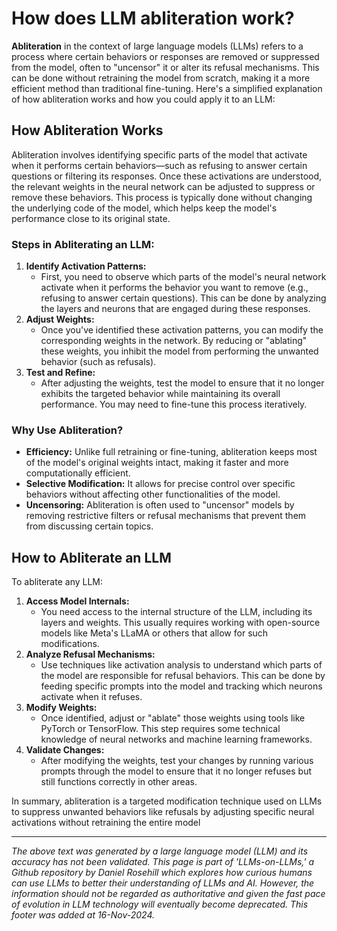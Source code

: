 # How does LLM abliteration work?

**Abliteration** in the context of large language models (LLMs) refers to a process where certain behaviors or responses are removed or suppressed from the model, often to "uncensor" it or alter its refusal mechanisms. This can be done without retraining the model from scratch, making it a more efficient method than traditional fine-tuning. Here's a simplified explanation of how abliteration works and how you could apply it to an LLM:

## How Abliteration Works

Abliteration involves identifying specific parts of the model that activate when it performs certain behaviors—such as refusing to answer certain questions or filtering its responses. Once these activations are understood, the relevant weights in the neural network can be adjusted to suppress or remove these behaviors. This process is typically done without changing the underlying code of the model, which helps keep the model's performance close to its original state.

### Steps in Abliterating an LLM:

1. **Identify Activation Patterns:**
   - First, you need to observe which parts of the model's neural network activate when it performs the behavior you want to remove (e.g., refusing to answer certain questions). This can be done by analyzing the layers and neurons that are engaged during these responses.
2. **Adjust Weights:**
   - Once you've identified these activation patterns, you can modify the corresponding weights in the network. By reducing or "ablating" these weights, you inhibit the model from performing the unwanted behavior (such as refusals).
3. **Test and Refine:**
   - After adjusting the weights, test the model to ensure that it no longer exhibits the targeted behavior while maintaining its overall performance. You may need to fine-tune this process iteratively.

### Why Use Abliteration?

- **Efficiency:** Unlike full retraining or fine-tuning, abliteration keeps most of the model's original weights intact, making it faster and more computationally efficient.
- **Selective Modification:** It allows for precise control over specific behaviors without affecting other functionalities of the model.
- **Uncensoring:** Abliteration is often used to "uncensor" models by removing restrictive filters or refusal mechanisms that prevent them from discussing certain topics.

## How to Abliterate an LLM

To abliterate any LLM:

1. **Access Model Internals:**
   - You need access to the internal structure of the LLM, including its layers and weights. This usually requires working with open-source models like Meta's LLaMA or others that allow for such modifications.
2. **Analyze Refusal Mechanisms:**
   - Use techniques like activation analysis to understand which parts of the model are responsible for refusal behaviors. This can be done by feeding specific prompts into the model and tracking which neurons activate when it refuses.
3. **Modify Weights:**
   - Once identified, adjust or "ablate" those weights using tools like PyTorch or TensorFlow. This step requires some technical knowledge of neural networks and machine learning frameworks.
4. **Validate Changes:**
   - After modifying the weights, test your changes by running various prompts through the model to ensure that it no longer refuses but still functions correctly in other areas.

In summary, abliteration is a targeted modification technique used on LLMs to suppress unwanted behaviors like refusals by adjusting specific neural activations without retraining the entire model

---
*The above text was generated by a large language model (LLM) and its accuracy has not been validated. This page is part of 'LLMs-on-LLMs,' a Github repository by Daniel Rosehill which explores how curious humans can use LLMs to better their understanding of LLMs and AI. However, the information should not be regarded as authoritative and given the fast pace of evolution in LLM technology will eventually become deprecated.  This footer was added at 16-Nov-2024.*



